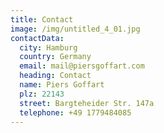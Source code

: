 ```yaml
---
title: Contact
image: /img/untitled_4_01.jpg
contactData:
  city: Hamburg
  country: Germany
  email: mail@piersgoffart.com
  heading: Contact
  name: Piers Goffart
  plz: 22143
  street: Bargteheider Str. 147a
  telephone: +49 1779484085
---
```


